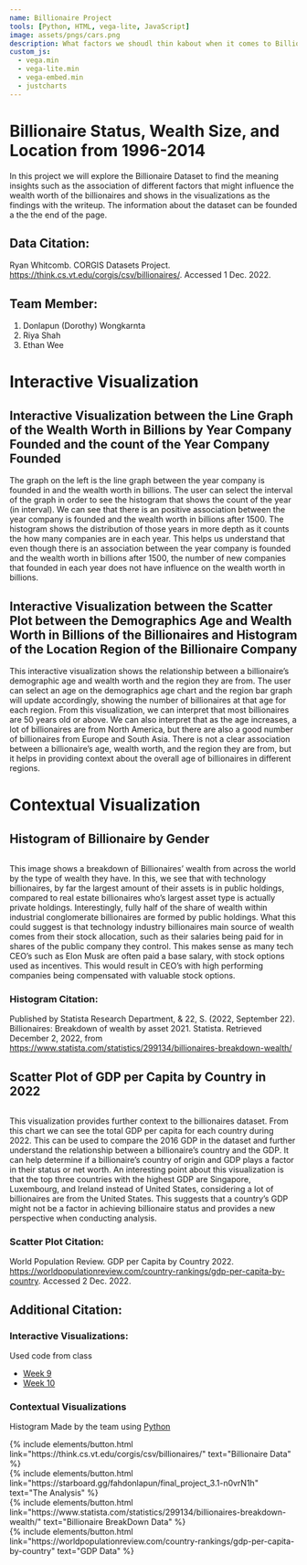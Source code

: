 ```yaml
---
name: Billionaire Project
tools: [Python, HTML, vega-lite, JavaScript]
image: assets/pngs/cars.png
description: What factors we shoudl thin kabout when it comes to Billionaires?
custom_js:
  - vega.min
  - vega-lite.min
  - vega-embed.min
  - justcharts
---
```



# Billionaire Status, Wealth Size, and Location from 1996-2014

In this project we will explore the Billionaire Dataset to find the meaning insights such as the association of different factors that might influence the wealth worth of the billionaires and shows in the visualizations as the findings with the writeup. The information about the dataset can be founded a the the end of the page.

## Data Citation: 
Ryan Whitcomb. CORGIS Datasets Project. https://think.cs.vt.edu/corgis/csv/billionaires/. Accessed 1 Dec. 2022.

## Team Member:
1. Donlapun (Dorothy) Wongkarnta
2. Riya Shah 
3. Ethan Wee

# Interactive Visualization 

## Interactive Visualization between the Line Graph of the Wealth Worth in Billions by Year Company Founded and the count of the Year Company Founded

<vegachart schema-url="{{ site.baseurl }}/assets/json/wealth_worth_year_founded.json" style="width: 100%"></vegachart>

The graph on the left is the line graph between the year company is founded in and the wealth worth in billions. 
The user can select the interval of the graph in order to see the histogram that shows the count of the year (in interval). 
We can see that there is an positive association between the year company is founded and the wealth worth in billions after 1500. 
The histogram shows the distribution of those years in more depth as it counts the how many companies are in each year. 
This helps us understand that even though there is an association between the year company is founded and the wealth worth in billions after 1500, 
the number of new companies that founded in each year does not have influence on the wealth worth in billions.

## Interactive Visualization between the Scatter Plot between the Demographics Age and Wealth Worth in Billions of the Billionaires and Histogram of the Location Region of the Billionaire Company
<vegachart schema-url="{{ site.baseurl }}/assets/json/wealth_worth_age.json" style="width: 100%"></vegachart>

This interactive visualization shows the relationship between a billionaire’s demographic age and wealth worth and the region they are from. The user can select an age on the demographics age chart and the region bar graph will update accordingly, showing the number of billionaires at that age for each region. From this visualization, we can interpret that most billionaires are 50 years old or above. We can also interpret that as the age increases, a lot of billionaires are from North America, but there are also a good number of billionaires from Europe and South Asia. There is not a clear association between a billionaire’s age, wealth worth, and the region they are from, but it helps in providing context about the overall age of billionaires in different regions.

# Contextual Visualization

## Histogram of Billionaire by Gender

![]()
 
This image shows a breakdown of Billionaires’ wealth from across the world by the type of wealth they have. In this, we see that with technology billionaires, by far the largest amount of their assets is in public holdings, compared to real estate billionaires who’s largest asset type is actually private holdings. Interestingly, fully half of the share of wealth within industrial conglomerate billionaires are formed by public holdings. What this could suggest is that technology industry billionaires main source of wealth comes from their stock allocation, such as their salaries being paid for in shares of the public company they control. This makes sense as many tech CEO’s such as Elon Musk are often paid a base salary, with stock options used as incentives. This would result in CEO’s with high performing companies being compensated with valuable stock options.

### Histogram Citation:
Published by Statista Research Department, & 22, S. (2022, September 22). Billionaires: Breakdown of wealth by asset 2021. Statista. Retrieved December 2, 2022, from https://www.statista.com/statistics/299134/billionaires-breakdown-wealth/

## Scatter Plot of GDP per Capita by Country in 2022
![]()

This visualization provides further context to the billionaires dataset. From this chart we can see the total GDP per capita for each country during 2022. This can be used to compare the 2016 GDP in the dataset and further understand the relationship between a billionaire’s country and the GDP. It can help determine if a billionaire’s country of origin and GDP plays a factor in their status or net worth. An interesting point about this visualization is that the top three countries with the highest GDP are Singapore, Luxembourg, and Ireland instead of United States, considering a lot of billionaires are from the United States. This suggests that a country’s GDP might not be a factor in achieving billionaire status and provides a new perspective when conducting analysis.

### Scatter Plot Citation:
World Population Review. GDP per Capita by Country 2022. https://worldpopulationreview.com/country-rankings/gdp-per-capita-by-country. Accessed 2 Dec. 2022.


## Additional Citation:
### Interactive Visualizations:
Used code from class
- [Week 9](https://starboard.gg/jnaiman/inClass_week09_online_fall2022-noY2U59)
- [Week 10](https://starboard.gg/jnaiman/inClass_week10_online_fall2022-nrSZM7g)
### Contextual Visualizations
Histogram
Made by the team using [Python](https://starboard.gg/rshah257/IS445-final-project-python-nxupkrI)



<div class="left">
{% include elements/button.html link="https://think.cs.vt.edu/corgis/csv/billionaires/" text="Billionaire Data" %}
</div>
<div class="right">
{% include elements/button.html link="https://starboard.gg/fahdonlapun/final_project_3.1-n0vrN1h" text="The Analysis" %}
</div>
<div class="left">
{% include elements/button.html link="https://www.statista.com/statistics/299134/billionaires-breakdown-wealth/" text="Billionaire BreakDown Data" %}
</div>
<div class="left">
{% include elements/button.html link="https://worldpopulationreview.com/country-rankings/gdp-per-capita-by-country" text="GDP Data" %}
</div>
